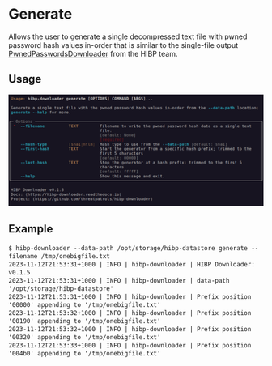 # Generate

Allows the user to generate a single decompressed text file with pwned password hash values in-order that is similar 
to the single-file output [PwnedPasswordsDownloader](https://github.com/HaveIBeenPwned/PwnedPasswordsDownloader) from the HIBP team.

## Usage
![screenshot-help.png](../assets/screenshot-generate-help.png)

## Example
```commandline
$ hibp-downloader --data-path /opt/storage/hibp-datastore generate --filename /tmp/onebigfile.txt
2023-11-12T21:53:31+1000 | INFO | hibp-downloader | HIBP Downloader: v0.1.5
2023-11-12T21:53:31+1000 | INFO | hibp-downloader | data-path '/opt/storage/hibp-datastore'
2023-11-12T21:53:31+1000 | INFO | hibp-downloader | Prefix position '00000' appending to '/tmp/onebigfile.txt'
2023-11-12T21:53:32+1000 | INFO | hibp-downloader | Prefix position '00190' appending to '/tmp/onebigfile.txt'
2023-11-12T21:53:32+1000 | INFO | hibp-downloader | Prefix position '00320' appending to '/tmp/onebigfile.txt'
2023-11-12T21:53:33+1000 | INFO | hibp-downloader | Prefix position '004b0' appending to '/tmp/onebigfile.txt'
```
